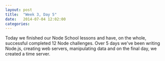 ```yaml
---
layout: post
title:  "Week 3, Day 5"
date:   2014-07-04 12:02:00
categories:
---
```


Today we finished our Node School lessons and have, on the whole, successful completed 12 Node challenges. Over 5 days we've been writing Node.js, creating web servers, manipulating data and on the final day, we created a time server.